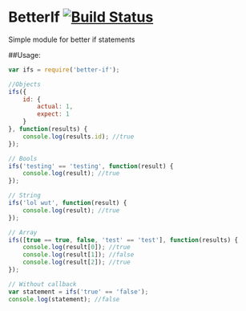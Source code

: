# BetterIf [![Build Status](https://travis-ci.org/charliedowler/better-if.svg?branch=master)](https://travis-ci.org/charliedowler/better-if)

Simple module for better if statements

##Usage:
```javascript
var ifs = require('better-if');

//Objects
ifs({
    id: {
        actual: 1,
        expect: 1
    }
}, function(results) {
    console.log(results.id); //true
});

// Bools
ifs('testing' == 'testing', function(result) {
    console.log(result); //true
});

// String
ifs('lol wut', function(result) {
    console.log(result); //true
});

// Array
ifs([true == true, false, 'test' == 'test'], function(results) {
    console.log(result[0]); //true
    console.log(result[1]); //false
    console.log(result[2]); //true
});

// Without callback
var statement = ifs('true' == 'false');
console.log(statement); //false
```
